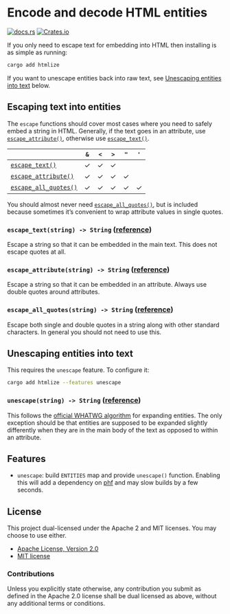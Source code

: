 # Encode and decode HTML entities

[![docs.rs](https://img.shields.io/docsrs/htmlize)][docs.rs]
[![Crates.io](https://img.shields.io/crates/v/htmlize)][crates.io]

If you only need to escape text for embedding into HTML then installing is as
simple as running:

```sh
cargo add htmlize
```

If you want to unescape entities back into raw text, see [Unescaping entities
into text](#unescaping-entities-into-text) below.

## Escaping text into entities

The `escape` functions should cover most cases where you need to safely embed a
string in HTML. Generally, if the text goes in an attribute, use
[`escape_attribute()`], otherwise use [`escape_text()`].

|                         | `&` | `<` | `>` | `"` | `'` |
|-------------------------|:---:|:---:|:---:|:---:|:---:|
| [`escape_text()`]       |  ✓  |  ✓  |  ✓  |     |     |
| [`escape_attribute()`]  |  ✓  |  ✓  |  ✓  |  ✓  |     |
| [`escape_all_quotes()`] |  ✓  |  ✓  |  ✓  |  ✓  |  ✓  |

You should almost never need [`escape_all_quotes()`], but is included because
sometimes it’s convenient to wrap attribute values in single quotes.

### `escape_text(string) -> String` ([reference][`escape_text()`])

Escape a string so that it can be embedded in the main text. This does not
escape quotes at all.

### `escape_attribute(string) -> String` ([reference][`escape_attribute()`])

Escape a string so that it can be embedded in an attribute. Always use double
quotes around attributes.

### `escape_all_quotes(string) -> String` ([reference][`escape_all_quotes()`])

Escape both single and double quotes in a string along with other standard
characters. In general you should not need to use this.

## Unescaping entities into text

This requires the `unescape` feature. To configure it:

```sh
cargo add htmlize --features unescape
```

### `unescape(string) -> String` ([reference][`unescape()`])

This follows the [official WHATWG algorithm] for expanding entities. The only
exception should be that entities are supposed to be expanded slightly
differently when they are in the main body of the text as opposed to within an
attribute.

## Features

  * `unescape`: build `ENTITIES` map and provide `unescape()` function. Enabling
    this will add a dependency on [phf] and may slow builds by a few seconds.

## License

This project dual-licensed under the Apache 2 and MIT licenses. You may choose
to use either.

  * [Apache License, Version 2.0](LICENSE-APACHE)
  * [MIT license](LICENSE-MIT)

### Contributions

Unless you explicitly state otherwise, any contribution you submit as defined
in the Apache 2.0 license shall be dual licensed as above, without any
additional terms or conditions.

[docs.rs]: https://docs.rs/htmlize/latest/htmlize/
[crates.io]: https://crates.io/crates/htmlize
[`escape_text()`]: https://docs.rs/htmlize/0.5.1/htmlize/fn.escape_text.html
[`escape_attribute()`]: https://docs.rs/htmlize/0.5.1/htmlize/fn.escape_attribute.html
[`escape_all_quotes()`]: https://docs.rs/htmlize/0.5.1/htmlize/fn.escape_all_quotes.html
[`unescape()`]: https://docs.rs/htmlize/0.5.1/htmlize/fn.unescape.html
[official WHATWG algorithm]: https://html.spec.whatwg.org/multipage/parsing.html#character-reference-state
[phf]: https://crates.io/crates/phf
